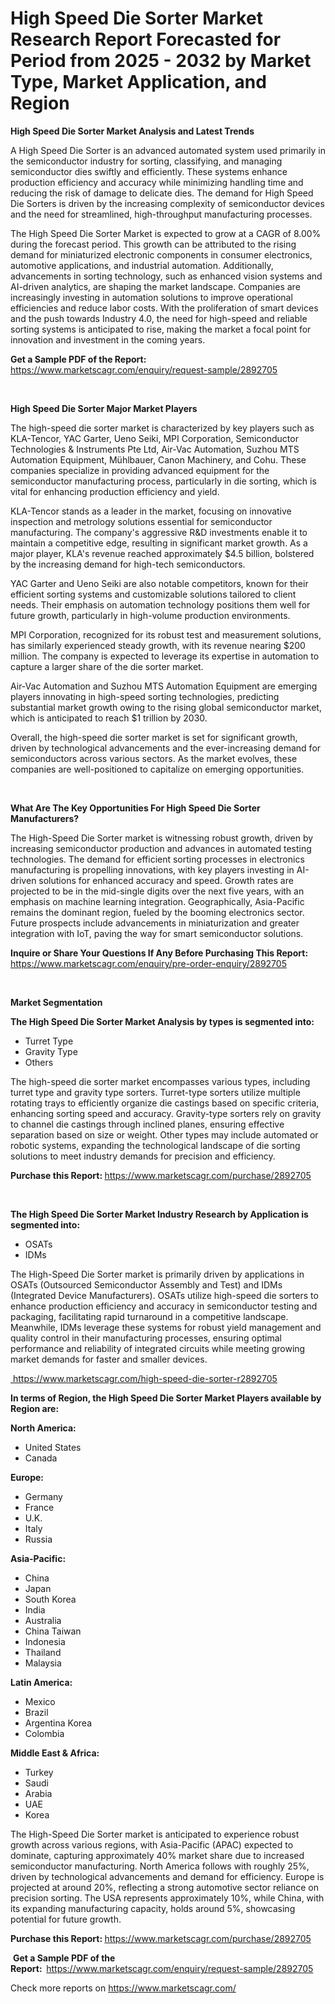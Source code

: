 <p><h1>High Speed Die Sorter Market Research Report Forecasted for Period from 2025 -  2032 by Market Type, Market Application, and Region</h1></p><p><strong>High Speed Die Sorter Market Analysis and Latest Trends</strong></p>
<p><p>A High Speed Die Sorter is an advanced automated system used primarily in the semiconductor industry for sorting, classifying, and managing semiconductor dies swiftly and efficiently. These systems enhance production efficiency and accuracy while minimizing handling time and reducing the risk of damage to delicate dies. The demand for High Speed Die Sorters is driven by the increasing complexity of semiconductor devices and the need for streamlined, high-throughput manufacturing processes. </p><p>The High Speed Die Sorter Market is expected to grow at a CAGR of 8.00% during the forecast period. This growth can be attributed to the rising demand for miniaturized electronic components in consumer electronics, automotive applications, and industrial automation. Additionally, advancements in sorting technology, such as enhanced vision systems and AI-driven analytics, are shaping the market landscape. Companies are increasingly investing in automation solutions to improve operational efficiencies and reduce labor costs. With the proliferation of smart devices and the push towards Industry 4.0, the need for high-speed and reliable sorting systems is anticipated to rise, making the market a focal point for innovation and investment in the coming years.</p></p>
<p><strong>Get a Sample PDF of the Report:&nbsp;</strong> <a href="https://www.marketscagr.com/enquiry/request-sample/2892705?utm_campaign=2097&utm_medium=2&utm_source=Github&utm_content=ia&utm_term=15032025&utm_id=high-speed-die-sorter">https://www.marketscagr.com/enquiry/request-sample/2892705</a></p>
<p>&nbsp;</p>
<p><strong>High Speed Die Sorter Major Market Players</strong></p>
<p><p>The high-speed die sorter market is characterized by key players such as KLA-Tencor, YAC Garter, Ueno Seiki, MPI Corporation, Semiconductor Technologies & Instruments Pte Ltd, Air-Vac Automation, Suzhou MTS Automation Equipment, Mühlbauer, Canon Machinery, and Cohu. These companies specialize in providing advanced equipment for the semiconductor manufacturing process, particularly in die sorting, which is vital for enhancing production efficiency and yield.</p><p>KLA-Tencor stands as a leader in the market, focusing on innovative inspection and metrology solutions essential for semiconductor manufacturing. The company's aggressive R&D investments enable it to maintain a competitive edge, resulting in significant market growth. As a major player, KLA's revenue reached approximately $4.5 billion, bolstered by the increasing demand for high-tech semiconductors.</p><p>YAC Garter and Ueno Seiki are also notable competitors, known for their efficient sorting systems and customizable solutions tailored to client needs. Their emphasis on automation technology positions them well for future growth, particularly in high-volume production environments.</p><p>MPI Corporation, recognized for its robust test and measurement solutions, has similarly experienced steady growth, with its revenue nearing $200 million. The company is expected to leverage its expertise in automation to capture a larger share of the die sorter market.</p><p>Air-Vac Automation and Suzhou MTS Automation Equipment are emerging players innovating in high-speed sorting technologies, predicting substantial market growth owing to the rising global semiconductor market, which is anticipated to reach $1 trillion by 2030.</p><p>Overall, the high-speed die sorter market is set for significant growth, driven by technological advancements and the ever-increasing demand for semiconductors across various sectors. As the market evolves, these companies are well-positioned to capitalize on emerging opportunities.</p></p>
<p>&nbsp;</p>
<p><strong>What Are The Key Opportunities For High Speed Die Sorter Manufacturers?</strong></p>
<p><p>The High-Speed Die Sorter market is witnessing robust growth, driven by increasing semiconductor production and advances in automated testing technologies. The demand for efficient sorting processes in electronics manufacturing is propelling innovations, with key players investing in AI-driven solutions for enhanced accuracy and speed. Growth rates are projected to be in the mid-single digits over the next five years, with an emphasis on machine learning integration. Geographically, Asia-Pacific remains the dominant region, fueled by the booming electronics sector. Future prospects include advancements in miniaturization and greater integration with IoT, paving the way for smart semiconductor solutions.</p></p>
<p><strong>Inquire or Share Your Questions If Any Before Purchasing This Report:</strong> <a href="https://www.marketscagr.com/enquiry/pre-order-enquiry/2892705?utm_campaign=2097&utm_medium=2&utm_source=Github&utm_content=ia&utm_term=15032025&utm_id=high-speed-die-sorter">https://www.marketscagr.com/enquiry/pre-order-enquiry/2892705</a></p>
<p>&nbsp;</p>
<p><strong>Market Segmentation</strong></p>
<p><strong>The High Speed Die Sorter Market Analysis by types is segmented into:</strong></p>
<p><ul><li>Turret Type</li><li>Gravity Type</li><li>Others</li></ul></p>
<p><p>The high-speed die sorter market encompasses various types, including turret type and gravity type sorters. Turret-type sorters utilize multiple rotating trays to efficiently organize die castings based on specific criteria, enhancing sorting speed and accuracy. Gravity-type sorters rely on gravity to channel die castings through inclined planes, ensuring effective separation based on size or weight. Other types may include automated or robotic systems, expanding the technological landscape of die sorting solutions to meet industry demands for precision and efficiency.</p></p>
<p><strong>Purchase this Report:&nbsp;</strong><a href="https://www.marketscagr.com/purchase/2892705?utm_campaign=2097&utm_medium=2&utm_source=Github&utm_content=ia&utm_term=15032025&utm_id=high-speed-die-sorter">https://www.marketscagr.com/purchase/2892705</a></p>
<p>&nbsp;</p>
<p><strong>The High Speed Die Sorter Market Industry Research by Application is segmented into:</strong></p>
<p><ul><li>OSATs</li><li>IDMs</li></ul></p>
<p><p>The High-Speed Die Sorter market is primarily driven by applications in OSATs (Outsourced Semiconductor Assembly and Test) and IDMs (Integrated Device Manufacturers). OSATs utilize high-speed die sorters to enhance production efficiency and accuracy in semiconductor testing and packaging, facilitating rapid turnaround in a competitive landscape. Meanwhile, IDMs leverage these systems for robust yield management and quality control in their manufacturing processes, ensuring optimal performance and reliability of integrated circuits while meeting growing market demands for faster and smaller devices.</p></p>
<p><a href="https://www.marketscagr.com/high-speed-die-sorter-r2892705?utm_campaign=2097&utm_medium=2&utm_source=Github&utm_content=ia&utm_term=15032025&utm_id=high-speed-die-sorter">&nbsp;https://www.marketscagr.com/high-speed-die-sorter-r2892705</a></p>
<p><strong>In terms of Region, the High Speed Die Sorter Market Players available by Region are:</strong></p>
<p>
    <p> <strong> North America: </strong>
        <ul>
            <li>United States</li>
            <li>Canada</li>
        </ul>
        </p> 
    <p> <strong> Europe: </strong>
        <ul>
            <li>Germany</li>
            <li>France</li>
            <li>U.K.</li>
            <li>Italy</li>
            <li>Russia</li>
        </ul>
        </p> 
    <p> <strong> Asia-Pacific: </strong>
        <ul>
            <li>China</li>
            <li>Japan</li>
            <li>South Korea</li>
            <li>India</li>
            <li>Australia</li>
            <li>China Taiwan</li>
            <li>Indonesia</li>
            <li>Thailand</li>
            <li>Malaysia</li>
        </ul>
        </p> 
    <p> <strong> Latin America: </strong>
        <ul>
            <li>Mexico</li>
            <li>Brazil</li>
            <li>Argentina Korea</li>
            <li>Colombia</li>
        </ul>
        </p> 
    <p> <strong> Middle East & Africa: </strong>
        <ul>
            <li>Turkey</li>
            <li>Saudi</li>
            <li>Arabia</li>
            <li>UAE</li>
            <li>Korea</li>
        </ul>
    </p>
    </p>
<p><p>The High-Speed Die Sorter market is anticipated to experience robust growth across various regions, with Asia-Pacific (APAC) expected to dominate, capturing approximately 40% market share due to increased semiconductor manufacturing. North America follows with roughly 25%, driven by technological advancements and demand for efficiency. Europe is projected at around 20%, reflecting a strong automotive sector reliance on precision sorting. The USA represents approximately 10%, while China, with its expanding manufacturing capacity, holds around 5%, showcasing potential for future growth.</p></p>
<p><strong>Purchase this Report: </strong><a href="https://www.marketscagr.com/purchase/2892705?utm_campaign=2097&utm_medium=2&utm_source=Github&utm_content=ia&utm_term=15032025&utm_id=high-speed-die-sorter">https://www.marketscagr.com/purchase/2892705</a></p>
<p>&nbsp;<strong>Get a Sample PDF of the Report:&nbsp;&nbsp;</strong><a href="https://www.marketscagr.com/enquiry/request-sample/2892705?utm_campaign=2097&utm_medium=2&utm_source=Github&utm_content=ia&utm_term=15032025&utm_id=high-speed-die-sorter">https://www.marketscagr.com/enquiry/request-sample/2892705</a></p>
<p><strong></strong></p>
<p>Check more reports on <a href="https://www.marketscagr.com/?utm_campaign=2097&utm_medium=2&utm_source=Github&utm_content=ia&utm_term=15032025&utm_id=high-speed-die-sorter">https://www.marketscagr.com/</a></p>